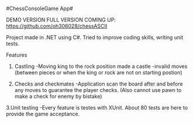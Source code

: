 #ChessConsoleGame App#

DEMO VERSION
FULL VERSION COMING UP:
https://github.com/oh306028/chessASCII

Project made in .NET using C#. 
Tried to improve coding skills, writing unit tests. 


Features

1. Castling
-Moving king to the rock position made a castle
-invalid moves (between pieces or when the king or rock are not on starting postion)

2. Checks and checkmates
-Application scan the board after and before any moves to guarantee the player checks. (Also cannot use pawn to make a check for enemy by bistake)

3.Unit testing
-Every feature is testes with XUnit. About 80 tests are here to provide the game acceptance.

